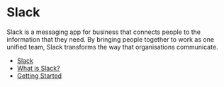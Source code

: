 # Slack

Slack is a messaging app for business that connects people to the information that they need. By bringing people together to work as one unified team, Slack transforms the way that organisations communicate.

- [Slack](https://slack.com)
- [What is Slack?](https://www.youtube.com/watch?v=q19RtuCHt1Q)
- [Getting Started](https://slack.com/intl/en-in/help/categories/360000049043)